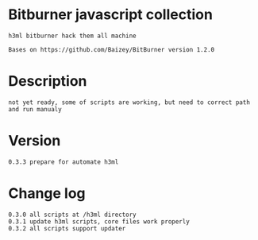 # Bitburner javascript collection

    h3ml bitburner hack them all machine

    Bases on https://github.com/Baizey/BitBurner version 1.2.0

# Description

    not yet ready, some of scripts are working, but need to correct path and run manualy

# Version

    0.3.3 prepare for automate h3ml

# Change log

    0.3.0 all scripts at /h3ml directory
    0.3.1 update h3ml scripts, core files work properly
    0.3.2 all scripts support updater



